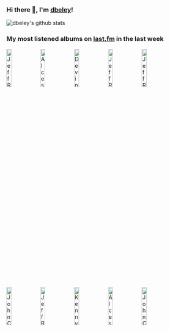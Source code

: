 ### Hi there 👋, I'm [dbeley](https://dbeley.ovh/en)!

![dbeley's github stats](https://github-readme-stats.vercel.app/api?username=dbeley)

### My most listened albums on [last.fm](https://www.last.fm/user/d_beley) in the last week

[<img src='https://lastfm.freetls.fastly.net/i/u/300x300/ebd9cfee287f66a90bd365af6b7e2cf7.jpg' width='16%' height='16%' alt='Jeff Rosenstock - WORRY.'>](https://www.last.fm/music/jeff%2brosenstock/worry.)&nbsp;
[<img src='https://lastfm.freetls.fastly.net/i/u/300x300/460454629c39c9890fe8af5870260675.png' width='16%' height='16%' alt='Alcest - Kodama'>](https://www.last.fm/music/alcest/kodama)&nbsp;
[<img src='https://lastfm.freetls.fastly.net/i/u/300x300/a9403efa1dcd401287d79f0c3e443ab5.png' width='16%' height='16%' alt='Devin Townsend - Ziltoid the Omniscient'>](https://www.last.fm/music/devin%2btownsend/ziltoid%2bthe%2bomniscient)&nbsp;
[<img src='https://lastfm.freetls.fastly.net/i/u/300x300/7539e6684f56204908abd43f673ab13b.jpg' width='16%' height='16%' alt='Jeff Rosenstock - NO DREAM'>](https://www.last.fm/music/jeff%2brosenstock/no%2bdream)&nbsp;
[<img src='https://lastfm.freetls.fastly.net/i/u/300x300/248f0f82efa0147e59c9fd6f32916075.jpg' width='16%' height='16%' alt='Jeff Rosenstock - We Cool?'>](https://www.last.fm/music/jeff%2brosenstock/we%2bcool%253f)&nbsp;
<br>
[<img src='https://lastfm.freetls.fastly.net/i/u/300x300/7ab2669536e18a34bdbefd7c40dd530a.jpg' width='16%' height='16%' alt='John Coltrane Quartet - Ballads'>](https://www.last.fm/music/john%2bcoltrane%2bquartet/ballads)&nbsp;
[<img src='https://lastfm.freetls.fastly.net/i/u/300x300/078561bb13cc233d0eaa80d5e2734d51.jpg' width='16%' height='16%' alt='Jeff Rosenstock - POST-'>](https://www.last.fm/music/jeff%2brosenstock/post-)&nbsp;
[<img src='https://lastfm.freetls.fastly.net/i/u/300x300/1f8ec38b604741e9b4579a227ebf0284.jpg' width='16%' height='16%' alt='Kenny Dorham - Afro-Cuban'>](https://www.last.fm/music/kenny%2bdorham/afro-cuban)&nbsp;
[<img src='https://lastfm.freetls.fastly.net/i/u/300x300/8e23a97b0ab6ca22e1d589c17499e226.jpg' width='16%' height='16%' alt='Alcest - Spiritual Instinct'>](https://www.last.fm/music/alcest/spiritual%2binstinct)&nbsp;
[<img src='https://lastfm.freetls.fastly.net/i/u/300x300/fdef81c00d7f495cb33033f31d7b0d05.png' width='16%' height='16%' alt='John Coltrane - Coltranes Sound'>](https://www.last.fm/music/john%2bcoltrane/coltrane%2527s%2bsound)&nbsp;
<br>
